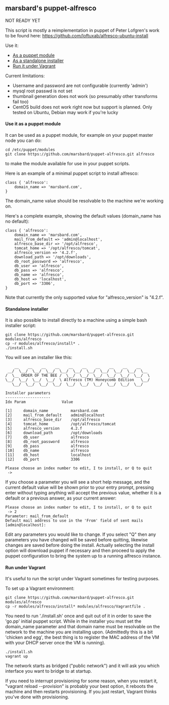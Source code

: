 ## marsbard's puppet-alfresco

NOT READY YET

This script is mostly a reimplementation in puppet of Peter Lofgren's work to be found here: https://github.com/loftuxab/alfresco-ubuntu-install

Use it:
* [As a puppet module](#puppetmodule)
* [As a standalone installer](#standalone)
* [Run it under Vagrant](#vagrant)

Current limitations:

* Username and password are not configurable (currently 'admin')
* mysql root passwd is not set
* thumbnail generation does not work (so presumably other transforms fail too)
* CentOS build does not work right now but support is planned. Only tested on Ubuntu, Debian may work if you're lucky


#### <a name='puppetmodule'></a>Use it as a puppet module
It can be used as a puppet module, for example on your puppet master node 
you can do:

	cd /etc/puppet/modules
	git clone https://github.com/marsbard/puppet-alfresco.git alfresco

to make the module available for use in your puppet scripts.

Here is an example of a minimal puppet script to install alfresco:

	class { 'alfresco':
		domain_name => 'marsbard.com',
	}

The domain_name value should be resolvable to the machine we're working on.

Here's a complete example, showing the default values (domain_name has no default):

	class { 'alfresco':
		domain_name => 'marsbard.com',	
		mail_from_default => 'admin@localhost',	
		alfresco_base_dir => '/opt/alfresco',	
		tomcat_home => '/opt/alfresco/tomcat',	
		alfresco_version => '4.2.f',	
		download_path => '/opt/downloads',	
		db_root_password => 'alfresco',
		db_user => 'alfresco',	
		db_pass => 'alfresco',	
		db_name => 'alfresco',	
		db_host => 'localhost',	
		db_port => '3306',	
	}


Note that currently the only supported value for "alfresco_version" is "4.2.f". 

#### <a name='standalone'></a>Standalone installer
It is also possible to install directly to a machine using a simple bash
installer script:
 
	git clone https://github.com/marsbard/puppet-alfresco.git modules/alfresco
	cp -r modules/alfresco/install* .
	./install.sh


You will see an installer like this:

	    __    __    __    __    __    __    __    __    __    __
	 __/  \__/  \__/  \__/  \__/  \__/  \__/  \__/  \__/  \__/  \__
	/  \__ ORDER OF THE BEE /  \__/  \__/  \__/  \__/  \__/  \__/  \
	\__/  \__/  \__/  \__/  \ Alfresco (TM) Honeycomb Edition   \__/
	   \__/  \__/  \__/  \__/  \__/  \__/  \__/  \__/  \__/  \__/  

	Installer parameters
	--------------------
	Idx	Param                Value

	[1]     domain_name          marsbard.com
	[2]     mail_from_default    admin@localhost
	[3]     alfresco_base_dir    /opt/alfresco
	[4]     tomcat_home          /opt/alfresco/tomcat
	[5]     alfresco_version     4.2.f
	[6]     download_path        /opt/downloads
	[7]     db_user              alfresco
	[8]     db_root_password     alfresco
	[9]     db_pass              alfresco
	[10]    db_name              alfresco
	[11]    db_host              localhost
	[12]    db_port              3306

	Please choose an index number to edit, I to install, or Q to quit
	 -> 

If you choose a parameter you will see a short help message, and the current default value will be shown prior to your entry prompt, pressing enter without typing anything will accept the previous value, whether it is a default or a previous answer, as your current answer:

	Please choose an index number to edit, I to install, or Q to quit
	 -> 2
	Parameter: mail_from_default
	Default mail address to use in the 'From' field of sent mails
	[admin@localhost]: 

Edit any parameters you would like to change. If you select "Q" then any parameters you have changed will be saved before quitting, likewise changes are saved before doing the install. Actually selecting the install option will download puppet if necessary and then proceed to apply the puppet configuration to bring the system up to a running alfresco instance.

#### <a name='vagrant'></a>Run under Vagrant

It's useful to run the script under Vagrant sometimes for testing purposes.

To set up a Vagrant environment:

	git clone https://github.com/marsbard/puppet-alfresco.git modules/alfresco
	cp -r modules/alfresco/install* modules/alfresco/Vagrantfile .

You need to run './install.sh' once and quit out of it in order to save the 'go.pp' initial puppet script. 
While in the installer you must set the domain_name parameter and that domain name must be resolvable on the network to the machine you are installing upon. 
(Admittedly this is a bit 'chicken and egg', the best thing is to register the MAC address of the VM with your DHCP server once the VM is running).

	./install.sh
	vagrant up

The network starts as bridged ("public network") and it will ask you which interface you want to bridge to at startup. 

If you need to interrupt provisioning for some reason, when you restart it, "vagrant reload --provision" is probably your best option, it reboots the machine and then restarts provisioning. If you just restart, Vagrant thinks you've done with provisioning.




